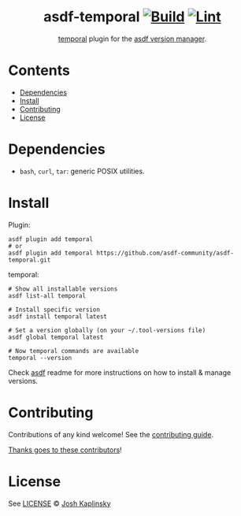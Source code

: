 <div align="center">

# asdf-temporal [![Build](https://github.com/joshkaplinsky/asdf-temporal/actions/workflows/build.yml/badge.svg)](https://github.com/joshkaplinsky/asdf-temporal/actions/workflows/build.yml) [![Lint](https://github.com/joshkaplinsky/asdf-temporal/actions/workflows/lint.yml/badge.svg)](https://github.com/joshkaplinsky/asdf-temporal/actions/workflows/lint.yml)

[temporal](https://docs.temporal.io/cli/) plugin for the [asdf version manager](https://asdf-vm.com).

</div>

# Contents

- [Dependencies](#dependencies)
- [Install](#install)
- [Contributing](#contributing)
- [License](#license)

# Dependencies

- `bash`, `curl`, `tar`: generic POSIX utilities.

# Install

Plugin:

```shell
asdf plugin add temporal
# or
asdf plugin add temporal https://github.com/asdf-community/asdf-temporal.git
```

temporal:

```shell
# Show all installable versions
asdf list-all temporal

# Install specific version
asdf install temporal latest

# Set a version globally (on your ~/.tool-versions file)
asdf global temporal latest

# Now temporal commands are available
temporal --version
```

Check [asdf](https://github.com/asdf-vm/asdf) readme for more instructions on how to
install & manage versions.

# Contributing

Contributions of any kind welcome! See the [contributing guide](contributing.md).

[Thanks goes to these contributors](https://github.com/joshkaplinsky/asdf-temporal/graphs/contributors)!

# License

See [LICENSE](LICENSE) © [Josh Kaplinsky](https://github.com/joshkaplinsky/)
